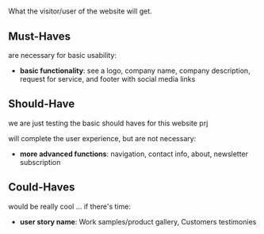 #

What the visitor/user of the website will get.

## Must-Haves

are necessary for basic usability:

- **basic functionality**: see a logo, company name, company description, request for service, and footer with social media links

## Should-Have

we are just testing the basic should haves for this website prj

will complete the user experience, but are not necessary:

- **more advanced functions**: navigation, contact info, about, newsletter subscription
  
## Could-Haves

would be really cool ... if there's time:

- **user story name**: Work samples/product gallery, Customers testimonies

